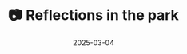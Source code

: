 ---
title: '📷 Reflections in the park'
date: '2025-03-04'
image: 'https://cdn.diblasio.social/static/photos/2025/20250304_114814.jpg'
thumbnail: 'https://cdn.diblasio.social/static/photos/2025/thumbnails/20250304_114814.jpg'
alt_text: "A serene canal lined with leafless trees and a reflection of the sky in Huizen, Netherlands."
tags:
  - "#Photography"
  - "#Netherlands"
  - "#Huizen"
  - "#NaturePhotography"
  - "#Landscape"
  - "#Reflections"
  - "#iPhonePhotography"
  - "#Outdoors"
  - "#ShotOniPhone"
  - "#Halide"
  - "#ProcessZero"
description: ''
created_date: '2025-03-04'
location: "22, Anker, Stad en Lande, Huizerhoogt, Huizen, Noord-Holland, Nederland, 1276 GZ, Nederland"
exif_data: "Apple iPhone 15 Pro 6.765mm f/1.78 (1/1600 | f/1.8 | ISO 80)"
draft: false
---